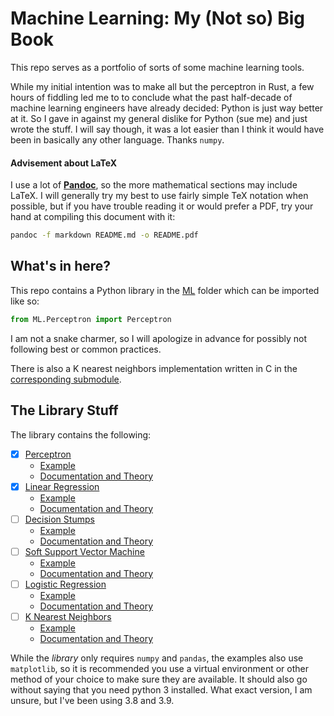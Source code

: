 # Machine Learning: My (Not so) Big Book

This repo serves as a portfolio of sorts of some machine learning tools.

While my initial intention was to make all but the perceptron in Rust, a few
hours of fiddling led me to to conclude what the past half-decade of machine
learning engineers have already decided: Python is just way better at it. So I
gave in against my general dislike for Python (sue me) and just wrote the stuff.
I will say though, it was a lot easier than I think it would have been in
basically any other language. Thanks `numpy`.

#### Advisement about LaTeX

I use a lot of [**Pandoc**](https://pandoc.org/), so the more mathematical sections
may include LaTeX. I will generally try my best to use fairly simple TeX
notation when possible, but if you have trouble reading it or would prefer a
PDF, try your hand at compiling this document with it:

```sh
pandoc -f markdown README.md -o README.pdf
```

## What's in here?

This repo contains a Python library in the [ML](ML) folder which can be imported
like so:

```py
from ML.Perceptron import Perceptron
```

I am not a snake charmer, so I will apologize in advance for possibly not
following best or common practices.

There is also a K nearest neighbors implementation written in C in the
[corresponding submodule](c-omp-k_nn/).

## The Library Stuff

The library contains the following:

* [X] [Perceptron](src/ML/Perceptron.py) 
   * [Example](src/perceptron_example.py)
   * [Documentation and Theory](docs/Perceptron.md)
* [X] [Linear Regression](src/ML/LinearRegression.py)
   * [Example](src/linear_regression_example.py)
   * [Documentation and Theory](docs/LinearRegression.md)
* [ ] [Decision Stumps](src/ML/DecisionStump.py)
   * [Example](src/decision_stump_example.py)
   * [Documentation and Theory](docs/DecisionStumps.md)
* [ ] [Soft Support Vector Machine](src/ML/SoftSVM.py)
   * [Example](src/soft_svm_example.py)
   * [Documentation and Theory](docs/SoftSVM.md)
* [ ] [Logistic Regression](src/ML/LogisticRegression.py)
   * [Example](src/logistic_regression_example.py)
   * [Documentation and Theory](docs/LogisticRegression.md)
* [ ] [K Nearest Neighbors](c-omp-k_nn/)
   * [Example](https://github.com/mootikins/c-omp-k_nn)
   * [Documentation and Theory](docs/K-NN.md)

While the *library* only requires `numpy` and `pandas`, the examples also use
`matplotlib`, so it is recommended you use a virtual environment or other method
of your choice to make sure they are available. It should also go without saying
that you need python 3 installed. What exact version, I am unsure, but I've been
using 3.8 and 3.9.
